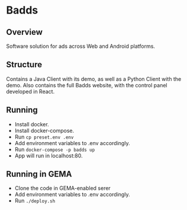 # Badds

## Overview
Software solution for ads across Web and Android platforms.

## Structure
Contains a Java Client with its demo, as well as a Python Client with the demo.
Also contains the full Badds website, with the control panel developed in React.

## Running
* Install docker.
* Install docker-compose.
* Run `cp preset.env .env`
* Add environment variables to .env accordingly.
* Run `docker-compose -p badds up`
* App will run in localhost:80.

## Running in GEMA
* Clone the code in GEMA-enabled serer
* Add environment variables to .env accordingly.
* Run `./deploy.sh`
